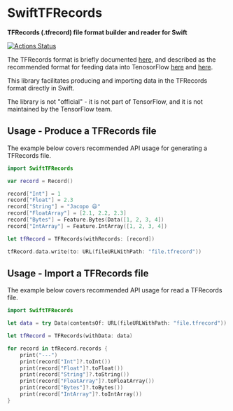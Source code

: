 # SwiftTFRecords
**TFRecords (.tfrecord) file format builder and reader for Swift**

[![Actions Status](https://github.com/jacopomangiavacchi/swifttfrecords/workflows/swift/badge.svg)](https://github.com/jacopomangiavacchi/swifttfrecords/actions)

The TFRecords format is briefly documented
[here](https://www.tensorflow.org/api_guides/python/python_io#tfrecords_format_details),
and described as the recommended format for feeding data into TenosorFlow
[here](https://www.tensorflow.org/api_guides/python/reading_data#standard_tensorflow_format)
and
[here](https://www.tensorflow.org/api_guides/python/io_ops#example_protocol_buffer).

This library facilitates producing and importing data in the TFRecords format directly in
Swift. 

The library is not "official" - it is not part of TensorFlow, and it is not maintained by the TensorFlow team.

## Usage - Produce a TFRecords file

The example below covers recommended API usage for generating a TFRecords file.

```swift
import SwiftTFRecords

var record = Record()

record["Int"] = 1
record["Float"] = 2.3
record["String"] = "Jacopo 😃"
record["FloatArray"] = [2.1, 2.2, 2.3]
record["Bytes"] = Feature.Bytes(Data([1, 2, 3, 4])
record["IntArray"] = Feature.IntArray([1, 2, 3, 4])

let tfRecord = TFRecords(withRecords: [record])

tfRecord.data.write(to: URL(fileURLWithPath: "file.tfrecord"))

```

## Usage - Import a TFRecords file 

The example below covers recommended API usage for read a TFRecords file.

```swift
import SwiftTFRecords

let data = try Data(contentsOf: URL(fileURLWithPath: "file.tfrecord"))

let tfRecord = TFRecords(withData: data)

for record in tfRecord.records {
    print("---")
    print(record["Int"]?.toInt())
    print(record["Float"]?.toFloat())
    print(record["String"]?.toString())
    print(record["FloatArray"]?.toFloatArray())
    print(record["Bytes"]?.toBytes())
    print(record["IntArray"]?.toIntArray())
}

```
